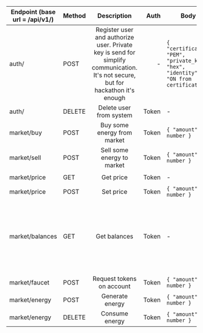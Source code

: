 | Endpoint (base url = /api/v1/) | Method |                                                            Description                                                           |  Auth | Body                                                                                        | Response                                                                                                                                     |
|--------------------------------|--------|:--------------------------------------------------------------------------------------------------------------------------------:|------:|---------------------------------------------------------------------------------------------|----------------------------------------------------------------------------------------------------------------------------------------------|
| auth/                          | POST   | Register user and authorize user. Private key is send for simplify communication. It's not secure, but for hackathon it's enough |   -   | ` {   "certificate": "PEM",   "private_key": "hex",   "identity": "ON from certificate" } ` | Token                                                                                                                     |
| auth/                          | DELETE |                                                      Delete user from system                                                     | Token |                                              -                                              | -                                                                                                                                            |
| market/buy                     | POST   |                                                    Buy some energy from market                                                   | Token | `{ "amount": number }`                                                                      | -                                                                                                                                            |
| market/sell                    | POST   |                                                    Sell some energy to market                                                    | Token | `{ "amount": number }`                                                                      | -                                                                                                                                            |
| market/price                   | GET    |                                                             Get price                                                            | Token | -                                                                                           | `{ "price": number }`                                                                                                                        |
| market/price                   | POST   |                                                             Set price                                                            | Token | `{ "amount": number }`                                                                      | -                                                                                                                                            |
| market/balances                | GET    |                                                           Get balances                                                           | Token | -                                                                                           | `{ "balances": { "user": { userId:    'fabric id',   energy: 0,   coins: 'float number' }, "market": { coins: '1000000.00', energy: 1 } } }` |
| market/faucet                  | POST   |                                                    Request tokens on account                                                     | Token | `{ "amount": number }`                                                                      | -                                                                                                                                            |
| market/energy                  | POST   |                                                          Generate energy                                                         | Token | `{ "amount": number }`                                                                      | -                                                                                                                                            |
| market/energy                  | DELETE |                                                          Consume energy                                                          | Token | `{ "amount": number }`                                                                      | -                                                                                                                                            |
